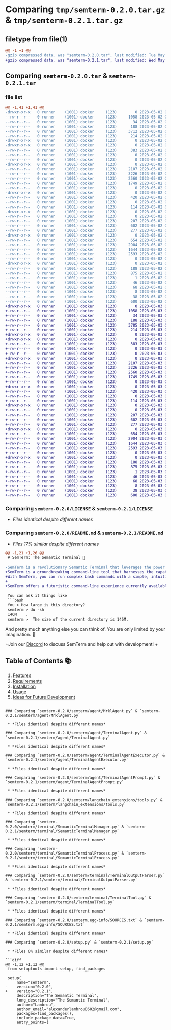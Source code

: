 # Comparing `tmp/semterm-0.2.0.tar.gz` & `tmp/semterm-0.2.1.tar.gz`

## filetype from file(1)

```diff
@@ -1 +1 @@
-gzip compressed data, was "semterm-0.2.0.tar", last modified: Tue May  2 05:58:02 2023, max compression
+gzip compressed data, was "semterm-0.2.1.tar", last modified: Wed May  3 03:11:23 2023, max compression
```

## Comparing `semterm-0.2.0.tar` & `semterm-0.2.1.tar`

### file list

```diff
@@ -1,41 +1,41 @@
-drwxr-xr-x   0 runner    (1001) docker     (123)        0 2023-05-02 05:58:02.837864 semterm-0.2.0/
--rw-r--r--   0 runner    (1001) docker     (123)     1058 2023-05-02 05:57:42.000000 semterm-0.2.0/LICENSE
--rw-r--r--   0 runner    (1001) docker     (123)       34 2023-05-02 05:57:42.000000 semterm-0.2.0/MANIFEST.in
--rw-r--r--   0 runner    (1001) docker     (123)      188 2023-05-02 05:58:02.837864 semterm-0.2.0/PKG-INFO
--rw-r--r--   0 runner    (1001) docker     (123)     3712 2023-05-02 05:57:42.000000 semterm-0.2.0/README.md
--rw-r--r--   0 runner    (1001) docker     (123)      214 2023-05-02 05:57:42.000000 semterm-0.2.0/pyproject.toml
-drwxr-xr-x   0 runner    (1001) docker     (123)        0 2023-05-02 05:58:02.833863 semterm-0.2.0/semterm/
-drwxr-xr-x   0 runner    (1001) docker     (123)        0 2023-05-02 05:58:02.833863 semterm-0.2.0/semterm/UI/
--rw-r--r--   0 runner    (1001) docker     (123)      383 2023-05-02 05:57:42.000000 semterm-0.2.0/semterm/UI/UserInterface.py
--rw-r--r--   0 runner    (1001) docker     (123)        0 2023-05-02 05:57:42.000000 semterm-0.2.0/semterm/UI/__init__.py
--rw-r--r--   0 runner    (1001) docker     (123)        0 2023-05-02 05:57:42.000000 semterm-0.2.0/semterm/__init__.py
-drwxr-xr-x   0 runner    (1001) docker     (123)        0 2023-05-02 05:58:02.837864 semterm-0.2.0/semterm/agent/
--rw-r--r--   0 runner    (1001) docker     (123)     2107 2023-05-02 05:57:42.000000 semterm-0.2.0/semterm/agent/MrklAgent.py
--rw-r--r--   0 runner    (1001) docker     (123)     3226 2023-05-02 05:57:42.000000 semterm-0.2.0/semterm/agent/TerminalAgent.py
--rw-r--r--   0 runner    (1001) docker     (123)     2560 2023-05-02 05:57:42.000000 semterm-0.2.0/semterm/agent/TerminalAgentExecutor.py
--rw-r--r--   0 runner    (1001) docker     (123)     1749 2023-05-02 05:57:42.000000 semterm-0.2.0/semterm/agent/TerminalAgentPrompt.py
--rw-r--r--   0 runner    (1001) docker     (123)        0 2023-05-02 05:57:42.000000 semterm-0.2.0/semterm/agent/__init__.py
-drwxr-xr-x   0 runner    (1001) docker     (123)        0 2023-05-02 05:58:02.837864 semterm-0.2.0/semterm/config/
--rw-r--r--   0 runner    (1001) docker     (123)      420 2023-05-02 05:57:42.000000 semterm-0.2.0/semterm/config/Config.py
--rw-r--r--   0 runner    (1001) docker     (123)        0 2023-05-02 05:57:42.000000 semterm-0.2.0/semterm/config/__init__.py
--rw-r--r--   0 runner    (1001) docker     (123)      114 2023-05-02 05:57:42.000000 semterm-0.2.0/semterm/config/config.ini
-drwxr-xr-x   0 runner    (1001) docker     (123)        0 2023-05-02 05:58:02.837864 semterm-0.2.0/semterm/langchain_extensions/
--rw-r--r--   0 runner    (1001) docker     (123)        0 2023-05-02 05:57:42.000000 semterm-0.2.0/semterm/langchain_extensions/__init__.py
--rw-r--r--   0 runner    (1001) docker     (123)      207 2023-05-02 05:57:42.000000 semterm-0.2.0/semterm/langchain_extensions/schema.py
--rw-r--r--   0 runner    (1001) docker     (123)      602 2023-05-02 05:57:42.000000 semterm-0.2.0/semterm/langchain_extensions/tools.py
--rw-r--r--   0 runner    (1001) docker     (123)      277 2023-05-02 05:57:42.000000 semterm-0.2.0/semterm/main.py
-drwxr-xr-x   0 runner    (1001) docker     (123)        0 2023-05-02 05:58:02.837864 semterm-0.2.0/semterm/terminal/
--rw-r--r--   0 runner    (1001) docker     (123)      654 2023-05-02 05:57:42.000000 semterm-0.2.0/semterm/terminal/SemanticTerminalManager.py
--rw-r--r--   0 runner    (1001) docker     (123)     2904 2023-05-02 05:57:42.000000 semterm-0.2.0/semterm/terminal/SemanticTerminalProcess.py
--rw-r--r--   0 runner    (1001) docker     (123)     1644 2023-05-02 05:57:42.000000 semterm-0.2.0/semterm/terminal/TerminalOutputParser.py
--rw-r--r--   0 runner    (1001) docker     (123)     2593 2023-05-02 05:57:42.000000 semterm-0.2.0/semterm/terminal/TerminalTool.py
--rw-r--r--   0 runner    (1001) docker     (123)        0 2023-05-02 05:57:42.000000 semterm-0.2.0/semterm/terminal/__init__.py
-drwxr-xr-x   0 runner    (1001) docker     (123)        0 2023-05-02 05:58:02.833863 semterm-0.2.0/semterm.egg-info/
--rw-r--r--   0 runner    (1001) docker     (123)      188 2023-05-02 05:58:02.000000 semterm-0.2.0/semterm.egg-info/PKG-INFO
--rw-r--r--   0 runner    (1001) docker     (123)      875 2023-05-02 05:58:02.000000 semterm-0.2.0/semterm.egg-info/SOURCES.txt
--rw-r--r--   0 runner    (1001) docker     (123)        1 2023-05-02 05:58:02.000000 semterm-0.2.0/semterm.egg-info/dependency_links.txt
--rw-r--r--   0 runner    (1001) docker     (123)       46 2023-05-02 05:58:02.000000 semterm-0.2.0/semterm.egg-info/entry_points.txt
--rw-r--r--   0 runner    (1001) docker     (123)       68 2023-05-02 05:58:02.000000 semterm-0.2.0/semterm.egg-info/requires.txt
--rw-r--r--   0 runner    (1001) docker     (123)        8 2023-05-02 05:58:02.000000 semterm-0.2.0/semterm.egg-info/top_level.txt
--rw-r--r--   0 runner    (1001) docker     (123)       38 2023-05-02 05:58:02.837864 semterm-0.2.0/setup.cfg
--rw-r--r--   0 runner    (1001) docker     (123)      600 2023-05-02 05:57:42.000000 semterm-0.2.0/setup.py
+drwxr-xr-x   0 runner    (1001) docker     (123)        0 2023-05-03 03:11:23.883560 semterm-0.2.1/
+-rw-r--r--   0 runner    (1001) docker     (123)     1058 2023-05-03 03:10:59.000000 semterm-0.2.1/LICENSE
+-rw-r--r--   0 runner    (1001) docker     (123)       34 2023-05-03 03:10:59.000000 semterm-0.2.1/MANIFEST.in
+-rw-r--r--   0 runner    (1001) docker     (123)      188 2023-05-03 03:11:23.883560 semterm-0.2.1/PKG-INFO
+-rw-r--r--   0 runner    (1001) docker     (123)     3785 2023-05-03 03:10:59.000000 semterm-0.2.1/README.md
+-rw-r--r--   0 runner    (1001) docker     (123)      214 2023-05-03 03:10:59.000000 semterm-0.2.1/pyproject.toml
+drwxr-xr-x   0 runner    (1001) docker     (123)        0 2023-05-03 03:11:23.879560 semterm-0.2.1/semterm/
+drwxr-xr-x   0 runner    (1001) docker     (123)        0 2023-05-03 03:11:23.879560 semterm-0.2.1/semterm/UI/
+-rw-r--r--   0 runner    (1001) docker     (123)      383 2023-05-03 03:10:59.000000 semterm-0.2.1/semterm/UI/UserInterface.py
+-rw-r--r--   0 runner    (1001) docker     (123)        0 2023-05-03 03:10:59.000000 semterm-0.2.1/semterm/UI/__init__.py
+-rw-r--r--   0 runner    (1001) docker     (123)        0 2023-05-03 03:10:59.000000 semterm-0.2.1/semterm/__init__.py
+drwxr-xr-x   0 runner    (1001) docker     (123)        0 2023-05-03 03:11:23.879560 semterm-0.2.1/semterm/agent/
+-rw-r--r--   0 runner    (1001) docker     (123)     2107 2023-05-03 03:10:59.000000 semterm-0.2.1/semterm/agent/MrklAgent.py
+-rw-r--r--   0 runner    (1001) docker     (123)     3226 2023-05-03 03:10:59.000000 semterm-0.2.1/semterm/agent/TerminalAgent.py
+-rw-r--r--   0 runner    (1001) docker     (123)     2560 2023-05-03 03:10:59.000000 semterm-0.2.1/semterm/agent/TerminalAgentExecutor.py
+-rw-r--r--   0 runner    (1001) docker     (123)     1749 2023-05-03 03:10:59.000000 semterm-0.2.1/semterm/agent/TerminalAgentPrompt.py
+-rw-r--r--   0 runner    (1001) docker     (123)        0 2023-05-03 03:10:59.000000 semterm-0.2.1/semterm/agent/__init__.py
+drwxr-xr-x   0 runner    (1001) docker     (123)        0 2023-05-03 03:11:23.879560 semterm-0.2.1/semterm/config/
+-rw-r--r--   0 runner    (1001) docker     (123)      420 2023-05-03 03:10:59.000000 semterm-0.2.1/semterm/config/Config.py
+-rw-r--r--   0 runner    (1001) docker     (123)        0 2023-05-03 03:10:59.000000 semterm-0.2.1/semterm/config/__init__.py
+-rw-r--r--   0 runner    (1001) docker     (123)      114 2023-05-03 03:10:59.000000 semterm-0.2.1/semterm/config/config.ini
+drwxr-xr-x   0 runner    (1001) docker     (123)        0 2023-05-03 03:11:23.883560 semterm-0.2.1/semterm/langchain_extensions/
+-rw-r--r--   0 runner    (1001) docker     (123)        0 2023-05-03 03:10:59.000000 semterm-0.2.1/semterm/langchain_extensions/__init__.py
+-rw-r--r--   0 runner    (1001) docker     (123)      207 2023-05-03 03:10:59.000000 semterm-0.2.1/semterm/langchain_extensions/schema.py
+-rw-r--r--   0 runner    (1001) docker     (123)      602 2023-05-03 03:10:59.000000 semterm-0.2.1/semterm/langchain_extensions/tools.py
+-rw-r--r--   0 runner    (1001) docker     (123)      277 2023-05-03 03:10:59.000000 semterm-0.2.1/semterm/main.py
+drwxr-xr-x   0 runner    (1001) docker     (123)        0 2023-05-03 03:11:23.883560 semterm-0.2.1/semterm/terminal/
+-rw-r--r--   0 runner    (1001) docker     (123)      654 2023-05-03 03:10:59.000000 semterm-0.2.1/semterm/terminal/SemanticTerminalManager.py
+-rw-r--r--   0 runner    (1001) docker     (123)     2904 2023-05-03 03:10:59.000000 semterm-0.2.1/semterm/terminal/SemanticTerminalProcess.py
+-rw-r--r--   0 runner    (1001) docker     (123)     1644 2023-05-03 03:10:59.000000 semterm-0.2.1/semterm/terminal/TerminalOutputParser.py
+-rw-r--r--   0 runner    (1001) docker     (123)     2593 2023-05-03 03:10:59.000000 semterm-0.2.1/semterm/terminal/TerminalTool.py
+-rw-r--r--   0 runner    (1001) docker     (123)        0 2023-05-03 03:10:59.000000 semterm-0.2.1/semterm/terminal/__init__.py
+drwxr-xr-x   0 runner    (1001) docker     (123)        0 2023-05-03 03:11:23.879560 semterm-0.2.1/semterm.egg-info/
+-rw-r--r--   0 runner    (1001) docker     (123)      188 2023-05-03 03:11:23.000000 semterm-0.2.1/semterm.egg-info/PKG-INFO
+-rw-r--r--   0 runner    (1001) docker     (123)      875 2023-05-03 03:11:23.000000 semterm-0.2.1/semterm.egg-info/SOURCES.txt
+-rw-r--r--   0 runner    (1001) docker     (123)        1 2023-05-03 03:11:23.000000 semterm-0.2.1/semterm.egg-info/dependency_links.txt
+-rw-r--r--   0 runner    (1001) docker     (123)       46 2023-05-03 03:11:23.000000 semterm-0.2.1/semterm.egg-info/entry_points.txt
+-rw-r--r--   0 runner    (1001) docker     (123)       68 2023-05-03 03:11:23.000000 semterm-0.2.1/semterm.egg-info/requires.txt
+-rw-r--r--   0 runner    (1001) docker     (123)        8 2023-05-03 03:11:23.000000 semterm-0.2.1/semterm.egg-info/top_level.txt
+-rw-r--r--   0 runner    (1001) docker     (123)       38 2023-05-03 03:11:23.883560 semterm-0.2.1/setup.cfg
+-rw-r--r--   0 runner    (1001) docker     (123)      600 2023-05-03 03:10:59.000000 semterm-0.2.1/setup.py
```

### Comparing `semterm-0.2.0/LICENSE` & `semterm-0.2.1/LICENSE`

 * *Files identical despite different names*

### Comparing `semterm-0.2.0/README.md` & `semterm-0.2.1/README.md`

 * *Files 17% similar despite different names*

```diff
@@ -1,21 +1,26 @@
 # SemTerm: The Semantic Terminal 🚀
 
-SemTerm is a revolutionary Semantic Terminal that leverages the power of Large Language Models to perform complex tasks with a simple, human speech-like command. With SemTerm, you can spin up Django projects, run servers, and much more, all with a simple, intuitive instruction. SemTerm offers a futuristic command-line experience currently available only for Linux and MacOS users.
+SemTerm is a groundbreaking command-line tool that harnesses the capabilities of Large Language Models to execute complex tasks using natural, conversational input.
+With SemTerm, you can run complex bash commands with a simple, intuitive instruction. 
+
+SemTerm offers a futuristic command-line experience currently available only for Linux and MacOS users.
 
 You can ask it things like
 ```bash
 You > How large is this directory?
 semterm > du -sh
 146M    .
 semterm >  The size of the current directory is 146M.
 ```
 
 And pretty much anything else you can think of. You are only limited by your imagination. 💭
 
+Join our [Discord](https://discord.gg/TQSbWnck) to discuss SemTerm and help out with development!
+
 ## Table of Contents 📚
 
 1. [Features](#features)
 2. [Requirements](#requirements)
 3. [Installation](#installation)
 4. [Usage](#usage)
 5. [Ideas for Future Development](#ideas-for-future-development)
```

### Comparing `semterm-0.2.0/semterm/agent/MrklAgent.py` & `semterm-0.2.1/semterm/agent/MrklAgent.py`

 * *Files identical despite different names*

### Comparing `semterm-0.2.0/semterm/agent/TerminalAgent.py` & `semterm-0.2.1/semterm/agent/TerminalAgent.py`

 * *Files identical despite different names*

### Comparing `semterm-0.2.0/semterm/agent/TerminalAgentExecutor.py` & `semterm-0.2.1/semterm/agent/TerminalAgentExecutor.py`

 * *Files identical despite different names*

### Comparing `semterm-0.2.0/semterm/agent/TerminalAgentPrompt.py` & `semterm-0.2.1/semterm/agent/TerminalAgentPrompt.py`

 * *Files identical despite different names*

### Comparing `semterm-0.2.0/semterm/langchain_extensions/tools.py` & `semterm-0.2.1/semterm/langchain_extensions/tools.py`

 * *Files identical despite different names*

### Comparing `semterm-0.2.0/semterm/terminal/SemanticTerminalManager.py` & `semterm-0.2.1/semterm/terminal/SemanticTerminalManager.py`

 * *Files identical despite different names*

### Comparing `semterm-0.2.0/semterm/terminal/SemanticTerminalProcess.py` & `semterm-0.2.1/semterm/terminal/SemanticTerminalProcess.py`

 * *Files identical despite different names*

### Comparing `semterm-0.2.0/semterm/terminal/TerminalOutputParser.py` & `semterm-0.2.1/semterm/terminal/TerminalOutputParser.py`

 * *Files identical despite different names*

### Comparing `semterm-0.2.0/semterm/terminal/TerminalTool.py` & `semterm-0.2.1/semterm/terminal/TerminalTool.py`

 * *Files identical despite different names*

### Comparing `semterm-0.2.0/semterm.egg-info/SOURCES.txt` & `semterm-0.2.1/semterm.egg-info/SOURCES.txt`

 * *Files identical despite different names*

### Comparing `semterm-0.2.0/setup.py` & `semterm-0.2.1/setup.py`

 * *Files 0% similar despite different names*

```diff
@@ -1,12 +1,12 @@
 from setuptools import setup, find_packages
 
 setup(
     name="semterm",
-    version="0.2.0",
+    version="0.2.1",
     description="The Semantic Terminal",
     long_description="The Semantic Terminal",
     author="Lambrou",
     author_email="alexanderlambrou0602@gmail.com",
     packages=find_packages(),
     include_package_data=True,
     entry_points={
```

